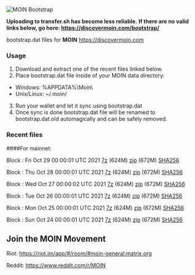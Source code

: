![MOIN Bootstrap](https://i.imgur.com/KjM1jMp.jpg)

**Uploading to transfer.sh has become less reliable.**
**If there are no valid links below, go here: https://discovermoin.com/bootstrap/**

bootstrap.dat files for **MOIN** https://discovermoin.com

### Usage

1. Download and extract one of the recent files linked below.
2. Place bootstrap.dat file inside of your MOIN data directory:
 - Windows: %APPDATA%\Moin\
 - Unix/Linux: ~/.moin/
3. Run your wallet and let it sync using bootstrap.dat
4. Once sync is done bootstrap.dat file will be renamed to bootstrap.dat.old automagically and can be safely removed.


### Recent files

####For mainnet:

Block : Fri Oct 29 00:00:01 UTC 2021 [7z](https://transfer.sh/XPGGwu/bootstrap.dat.20211029.7z) (624M) [zip](https://transfer.sh/AMCJON/bootstrap.dat.20211029.zip) (672M) [SHA256](https://transfer.sh/TTEC0u/sha256.txt)

Block : Thu Oct 28 00:00:01 UTC 2021 [7z](https://transfer.sh/g99QyB/bootstrap.dat.20211028.7z) (624M) [zip](https://transfer.sh/DxuqNE/bootstrap.dat.20211028.zip) (672M) [SHA256](https://transfer.sh/2k6fm0/sha256.txt)

Block : Wed Oct 27 00:00:02 UTC 2021 [7z](https://transfer.sh/qgFBoc/bootstrap.dat.20211027.7z) (624M) [zip](https://transfer.sh/9nPSdT/bootstrap.dat.20211027.zip) (672M) [SHA256](https://transfer.sh/sBsteD/sha256.txt)

Block : Tue Oct 26 00:00:01 UTC 2021 [7z](https://transfer.sh/hI298B/bootstrap.dat.20211026.7z) (624M) [zip](https://transfer.sh/GXGCyY/bootstrap.dat.20211026.zip) (672M) [SHA256](https://transfer.sh/3YbNp6/sha256.txt)

Block : Mon Oct 25 00:00:01 UTC 2021 [7z](https://transfer.sh/ySlNkn/bootstrap.dat.20211025.7z) (624M) [zip](https://transfer.sh/eDhyd9/bootstrap.dat.20211025.zip) (672M) [SHA256](https://transfer.sh/QJ0x9M/sha256.txt)

Block : Sun Oct 24 00:00:01 UTC 2021 [7z](https://transfer.sh/PUMpCm/bootstrap.dat.20211024.7z) (624M) [zip](https://transfer.sh/e02iUT/bootstrap.dat.20211024.zip) (672M) [SHA256](https://transfer.sh/hCyGbc/sha256.txt)

## Join the MOIN Movement

Riot: https://riot.im/app/#/room/#moin-general:matrix.org

Reddit: https://www.reddit.com/r/MOIN
